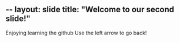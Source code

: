--
layout: slide
title: "Welcome to our second slide!"
--
Enjoying learning the github
Use the left arrow to go back!
